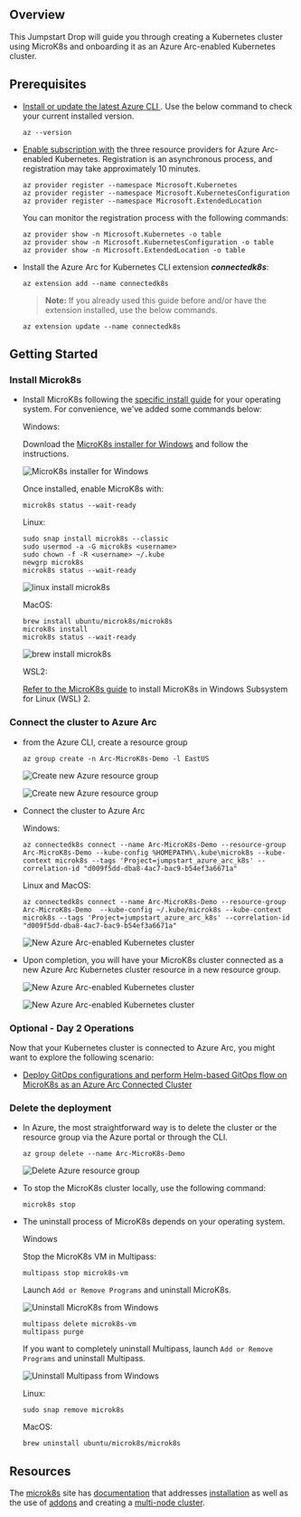 ## Overview

This Jumpstart Drop will guide you through creating a Kubernetes cluster using MicroK8s and onboarding it as an Azure Arc-enabled Kubernetes cluster.

## Prerequisites

- [Install or update the latest Azure CLI ](https://learn.microsoft.com/cli/azure/install-azure-cli?view=azure-cli-latest). Use the below command to check your current installed version.

  ```shell
  az --version
  ```

- [Enable subscription with](https://learn.microsoft.com/azure/azure-resource-manager/management/resource-providers-and-types#register-resource-provider) the three resource providers for Azure Arc-enabled Kubernetes. Registration is an asynchronous process, and registration may take approximately 10 minutes.

  ```shell
  az provider register --namespace Microsoft.Kubernetes
  az provider register --namespace Microsoft.KubernetesConfiguration
  az provider register --namespace Microsoft.ExtendedLocation
  ```

  You can monitor the registration process with the following commands:

  ```shell
  az provider show -n Microsoft.Kubernetes -o table
  az provider show -n Microsoft.KubernetesConfiguration -o table
  az provider show -n Microsoft.ExtendedLocation -o table
  ```

- Install the Azure Arc for Kubernetes CLI extension ***connectedk8s***:

  ```shell
  az extension add --name connectedk8s
  ```

  > **Note:** If you already used this guide before and/or have the extension installed, use the below commands.

  ```shell
  az extension update --name connectedk8s
  ```

## Getting Started

### Install Microk8s

- Install MicroK8s following the [specific install guide](https://microk8s.io/) for your operating system. For convenience, we've added some commands below:

  Windows:
  
    Download the [MicroK8s installer for Windows](https://microk8s.io/docs/install-windows) and follow the instructions.

    ![MicroK8s installer for Windows](./media/01_microk8s_installer.png)

    Once installed, enable MicroK8s with:

    ```shell
    microk8s status --wait-ready
    ```

  Linux:

    ```shell
    sudo snap install microk8s --classic
    sudo usermod -a -G microk8s <username>
    sudo chown -f -R <username> ~/.kube
    newgrp microk8s
    microk8s status --wait-ready
    ```

    ![linux install microk8s](./media/02_microk8s_linux_installer.png)

  MacOS:

    ```shell
    brew install ubuntu/microk8s/microk8s
    microk8s install
    microk8s status --wait-ready
    ```

    ![brew install microk8s](https://assets.ubuntu.com/v1/670398bd-mac1.png)

  WSL2:

  [Refer to the MicroK8s guide](https://microk8s.io/docs/install-wsl2) to install MicroK8s in Windows Subsystem for Linux (WSL) 2.

### Connect the cluster to Azure Arc

- from the Azure CLI, create a resource group

  ```shell
  az group create -n Arc-MicroK8s-Demo -l EastUS
  ```

  ![Create new Azure resource group](./media/03_cli_resource_group.png)

  ![Create new Azure resource group](./media/04_portal_new_resource_group.png)

- Connect the cluster to Azure Arc

  Windows:

  ```shell
  az connectedk8s connect --name Arc-MicroK8s-Demo --resource-group Arc-MicroK8s-Demo --kube-config %HOMEPATH%\.kube\microk8s --kube-context microk8s --tags 'Project=jumpstart_azure_arc_k8s' --correlation-id "d009f5dd-dba8-4ac7-bac9-b54ef3a6671a"
  ```

  Linux and MacOS:

  ```shell
  az connectedk8s connect --name Arc-MicroK8s-Demo --resource-group Arc-MicroK8s-Demo  --kube-config ~/.kube/microk8s --kube-context microk8s --tags 'Project=jumpstart_azure_arc_k8s' --correlation-id "d009f5dd-dba8-4ac7-bac9-b54ef3a6671a"
  ```

  ![New Azure Arc-enabled Kubernetes cluster](./media/05_cli_connected_cluster.png)

- Upon completion, you will have your MicroK8s cluster connected as a new Azure Arc Kubernetes cluster resource in a new resource group.

  ![New Azure Arc-enabled Kubernetes cluster](./media/06_portal_new_cluster.png)

  ![New Azure Arc-enabled Kubernetes cluster](./media/07_portal_connected_cluster.png)

### Optional - Day 2 Operations

Now that your Kubernetes cluster is connected to Azure Arc, you might want to explore the following scenario:

- [Deploy GitOps configurations and perform Helm-based GitOps flow on MicroK8s as an Azure Arc Connected Cluster](https://arcjumpstart.com/azure_arc_jumpstart/azure_arc_k8s/day2/microk8s/local_microk8s_gitops_helm)

### Delete the deployment

- In Azure, the most straightforward way is to delete the cluster or the resource group via the Azure portal or through the CLI.

  ```shell
  az group delete --name Arc-MicroK8s-Demo
  ```

  ![Delete Azure resource group](./media/08_portal_delete_resource_group.png)

- To stop the MicroK8s cluster locally, use the following command:

  ```shell
  microk8s stop
  ```

- The uninstall process of MicroK8s depends on your operating system.

  Windows

    Stop the MicroK8s VM in Multipass:

    ```shell
    multipass stop microk8s-vm
    ```

    Launch `Add or Remove Programs` and uninstall MicroK8s.

    ![Uninstall MicroK8s from Windows](./media/09_uninstall_microk8s.png)

    ```shell
    multipass delete microk8s-vm
    multipass purge
    ```

    If you want to completely uninstall Multipass, launch `Add or Remove Programs` and uninstall Multipass.

    ![Uninstall Multipass from Windows](./media/10_uninstall_multipass.png)

  Linux:

    ```shell
    sudo snap remove microk8s
    ```
  
  MacOS:

    ```shell
    brew uninstall ubuntu/microk8s/microk8s
    ```
    
## Resources

The [microk8s](https://microk8s.io/) site has [documentation](https://microk8s.io/docs) that addresses [installation](https://microk8s.io/docs/install-alternatives) as well as the use of [addons](https://microk8s.io/docs/addons) and creating a [multi-node cluster](https://microk8s.io/docs/clustering).